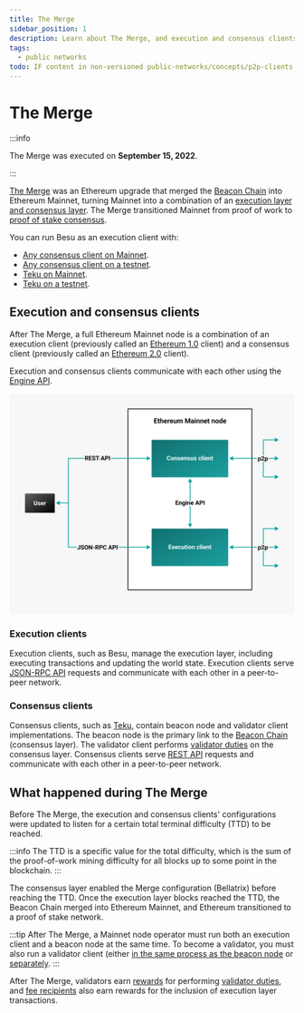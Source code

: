 ```yaml
---
title: The Merge
sidebar_position: 1
description: Learn about The Merge, and execution and consensus clients.
tags:
  - public networks
todo: IF content in non-versioned public-networks/concepts/p2p-clients approved replace this content with approved content. For now -- only renaming.
---
```


# The Merge

:::info

The Merge was executed on **September 15, 2022**.

:::

[The Merge](https://ethereum.org/en/upgrades/merge/) was an Ethereum upgrade that merged the
[Beacon Chain] into Ethereum Mainnet, turning Mainnet into a combination of an [execution layer and
consensus layer](#execution-and-consensus-clients).
The Merge transitioned Mainnet from proof of work to [proof of stake consensus](proof-of-stake/index.md).

You can run Besu as an execution client with:

- [Any consensus client on Mainnet](../get-started/connect/mainnet.md).
- [Any consensus client on a testnet](../get-started/connect/testnet.md).
- [Teku on Mainnet](../tutorials/besu-teku-mainnet.md).
- [Teku on a testnet](../tutorials/besu-teku-testnet.md).

## Execution and consensus clients

After The Merge, a full Ethereum Mainnet node is a combination of an execution client (previously
called an [Ethereum 1.0](https://blog.ethereum.org/2022/01/24/the-great-eth2-renaming/) client) and
a consensus client (previously called an [Ethereum
2.0](https://blog.ethereum.org/2022/01/24/the-great-eth2-renaming/) client).

Execution and consensus clients communicate with each other using the [Engine API](../how-to/use-engine-api.md).

![Ethereum Merge node](../../assets/images/Execution-Consensus-Clients.png)

### Execution clients

Execution clients, such as Besu, manage the execution layer, including executing transactions and
updating the world state.
Execution clients serve [JSON-RPC API](../reference/engine-api/index.md) requests and communicate
with each other in a peer-to-peer network.

### Consensus clients

Consensus clients, such as [Teku], contain beacon node and validator client implementations.
The beacon node is the primary link to the [Beacon Chain] (consensus layer).
The validator client performs [validator duties](proof-of-stake/index.md) on the consensus layer.
Consensus clients serve [REST API](https://docs.teku.consensys.net/reference/rest) requests and
communicate with each other in a peer-to-peer network.

## What happened during The Merge

Before The Merge, the execution and consensus clients' configurations were updated to listen for a
certain total terminal difficulty (TTD) to be reached.

:::info
The TTD is a specific value for the total difficulty, which is the sum of the proof-of-work mining
difficulty for all blocks up to some point in the blockchain.
:::

The consensus layer enabled the Merge configuration (Bellatrix) before reaching the TTD.
Once the execution layer blocks reached the TTD, the Beacon Chain merged into Ethereum Mainnet, and
Ethereum transitioned to a proof of stake network.

:::tip
After The Merge, a Mainnet node operator must run both an execution client and a beacon node at the
same time.
To become a validator, you must also run a validator client (either [in the same process as the
beacon node](https://docs.teku.consensys.net/get-started/start-teku#start-the-clients-in-a-single-process)
or [separately](https://docs.teku.consensys.net/get-started/start-teku#run-the-clients-separately).
:::

After The Merge, validators earn [rewards](https://www.blocknative.com/ethereum-staking-calculator)
for performing [validator duties](proof-of-stake/index.md), and [fee
recipients](https://docs.teku.consensys.net/reference/cli#validators-proposer-default-fee-recipient)
also earn rewards for the inclusion of execution layer transactions.

<!-- links -->

[Beacon Chain]: https://ethereum.org/en/upgrades/beacon-chain/
[Teku]: https://docs.teku.consensys.net/en/stable/
